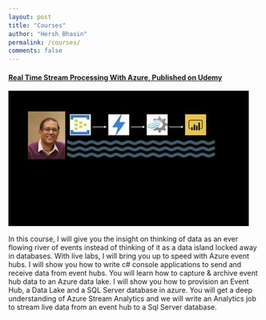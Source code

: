 ```yaml
---
layout: post
title: "Courses"
author: "Hersh Bhasin"
permalink: /courses/
comments: false
---
```


<h4><a href= http://bit.ly/2r7mK90">Real Time Stream Processing With Azure, Published on Udemy</a></h4>
<a href= "http://bit.ly/2r7mK90">
<img  alt="Hersh Bhasin"  src="../assets/course-streaming.jpeg">
</a>

In this course, I will give you the insight on thinking of data as an ever flowing river of events instead of thinking of it as a data island locked away in databases. With live labs, I will bring you up to speed with Azure event hubs. I will show you how to write c# console applications to send and receive data from event hubs. You will learn how to capture & archive event hub data to an Azure data lake. I will show you how to provision an Event Hub, a Data Lake and a SQL Server database in azure. You will get a deep understanding of Azure Stream Analytics and we will write an Analytics job  to stream live data from an event hub to a Sql Server database.




